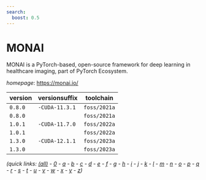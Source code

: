 ```yaml
---
search:
  boost: 0.5
---
```

# MONAI

MONAI is a PyTorch-based, open-source framework for deep learning in healthcare imaging, part of PyTorch Ecosystem.

*homepage*: <https://monai.io/>

version | versionsuffix | toolchain
--------|---------------|----------
``0.8.0`` | ``-CUDA-11.3.1`` | ``foss/2021a``
``0.8.0`` |  | ``foss/2021a``
``1.0.1`` | ``-CUDA-11.7.0`` | ``foss/2022a``
``1.0.1`` |  | ``foss/2022a``
``1.3.0`` | ``-CUDA-12.1.1`` | ``foss/2023a``
``1.3.0`` |  | ``foss/2023a``


*(quick links: [(all)](../index.md) - [0](../0/index.md) - [a](../a/index.md) - [b](../b/index.md) - [c](../c/index.md) - [d](../d/index.md) - [e](../e/index.md) - [f](../f/index.md) - [g](../g/index.md) - [h](../h/index.md) - [i](../i/index.md) - [j](../j/index.md) - [k](../k/index.md) - [l](../l/index.md) - [m](../m/index.md) - [n](../n/index.md) - [o](../o/index.md) - [p](../p/index.md) - [q](../q/index.md) - [r](../r/index.md) - [s](../s/index.md) - [t](../t/index.md) - [u](../u/index.md) - [v](../v/index.md) - [w](../w/index.md) - [x](../x/index.md) - [y](../y/index.md) - [z](../z/index.md))*

